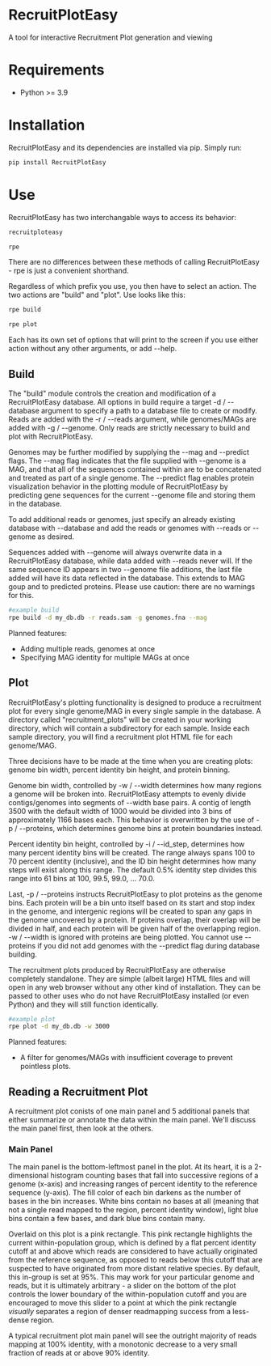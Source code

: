 # RecruitPlotEasy

A tool for interactive Recruitment Plot generation and viewing

# Requirements

- Python >= 3.9

# Installation

RecruitPlotEasy and its dependencies are installed via pip. Simply run:

```bash
pip install RecruitPlotEasy
```

# Use

RecruitPlotEasy has two interchangable ways to access its behavior:

```bash
recruitploteasy

rpe
```

There are no differences between these methods of calling RecruitPlotEasy - rpe is just a convenient shorthand.

Regardless of which prefix you use, you then have to select an action. The two actions are "build" and "plot". Use looks like this:

```bash
rpe build

rpe plot
```

Each has its own set of options that will print to the screen if you use either action without any other arguments, or add --help. 

## Build

The "build" module controls the creation and modification of a RecruitPlotEasy database. All options in build require a target -d / --database argument to specify a path to a database file to create or modify. Reads are added with the -r / --reads argument, while genomes/MAGs are added with -g / --genome. Only reads are strictly necessary to build and plot with RecruitPlotEasy.

Genomes may be further modified by supplying the --mag and --predict flags. The --mag flag indicates that the file supplied with --genome is a MAG, and that all of the sequences contained within are to be concatenated and treated as part of a single genome. The --predict flag enables protein visualization behavior in the plotting module of RecruitPlotEasy by predicting gene sequences for the current --genome file and storing them in the database.

To add additional reads or genomes, just specify an already existing database with --database and add the reads or genomes with --reads or --genome as desired.

Sequences added with --genome will always overwrite data in a RecruitPlotEasy database, while data added with --reads never will. If the same sequence ID appears in two --genome file additions, the last file added will have its data reflected in the database. This extends to MAG goup and to predicted proteins. Please use caution: there are no warnings for this.

```bash
#example build
rpe build -d my_db.db -r reads.sam -g genomes.fna --mag
```

Planned features:

* Adding multiple reads, genomes at once
* Specifying MAG identity for multiple MAGs at once

## Plot

RecruitPlotEasy's plotting functionality is designed to produce a recruitment plot for every single genome/MAG in every single sample in the database. A directory called "recruitment_plots" will be created in your working directory, which will contain a subdirectory for each sample. Inside each sample directory, you will find a recruitment plot HTML file for each genome/MAG.

Three decisions have to be made at the time when you are creating plots: genome bin width, percent identity bin height, and protein binning.

Genome bin width, controlled by -w / --width determines how many regions a genome will be broken into. RecruitPlotEasy attempts to evenly divide contigs/genomes into segments of --width base pairs. A contig of length 3500 with the default width of 1000 would be divided into 3 bins of approximately 1166 bases each. This behavior is overwritten by the use of -p / --proteins, which determines genome bins at protein boundaries instead.

Percent identity bin height, controlled by -i / --id_step, determines how many percent identity bins will be created. The range always spans 100 to 70 percent identity (inclusive), and the ID bin height determines how many steps will exist along this range. The default 0.5% identity step divides this range into 61 bins at 100, 99.5, 99.0, ... 70.0.

Last, -p / --proteins instructs RecruitPlotEasy to plot proteins as the genome bins. Each protein will be a bin unto itself based on its start and stop index in the genome, and intergenic regions will be created to span any gaps in the genome uncovered by a protein. If proteins overlap, their overlap will be divided in half, and each protein will be given half of the overlapping region. -w / --width is ignored with proteins are being plotted. You cannot use --proteins if you did not add genomes with the --predict flag during database building.

The recruitment plots produced by RecruitPlotEasy are otherwise completely standalone. They are simple (albeit large) HTML files and will open in any web browser without any other kind of installation. They can be passed to other uses who do not have RecruitPlotEasy installed (or even Python) and they will still function identically.

```bash
#example plot
rpe plot -d my_db.db -w 3000
```

Planned features:

* A filter for genomes/MAGs with insufficient coverage to prevent pointless plots.

## Reading a Recruitment Plot

A recruitment plot conists of one main panel and 5 additional panels that either summarize or annotate the data within the main panel. We'll discuss the main panel first, then look at the others.

### Main Panel

The main panel is the bottom-leftmost panel in the plot. At its heart, it is a 2-dimensional histogram counting bases that fall into successive regions of a genome (x-axis) and increasing ranges of percent identity to the reference sequence (y-axis). The fill color of each bin darkens as the number of bases in the bin increases. White bins contain no bases at all (meaning that not a single read mapped to the region, percent identity window), light blue bins contain a few bases, and dark blue bins contain many.

Overlaid on this plot is a pink rectangle. This pink rectangle highlights the current within-population group, which is defined by a flat percent identity cutoff at and above which reads are considered to have actually originated from the reference sequence, as opposed to reads below this cutoff that are suspected to have originated from more distant relative species. By default, this in-group is set at 95%. This may work for your particular genome and reads, but it is ultimately arbitrary - a slider on the bottom of the plot controls the lower boundary of the within-population cutoff and you are encouraged to move this slider to a point at which the pink rectangle _visually_ separates a region of denser readmapping success from a less-dense region. 

A typical recruitment plot main panel will see the outright majority of reads mapping at 100% identity, with a monotonic decrease to a very small fraction of reads at or above 90% identity. 
